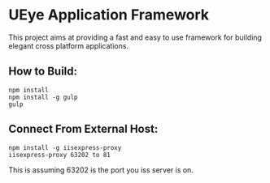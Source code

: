# UEye Application Framework
This project aims at providing a fast and easy to use framework for building elegant cross platform applications.


## How to Build: 
	npm install
	npm install -g gulp
	gulp


## Connect From External Host:
	npm install -g iisexpress-proxy
	iisexpress-proxy 63202 to 81

This is assuming 63202 is the port you iss server is on.
